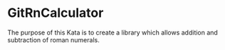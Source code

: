# GitRnCalculator
The purpose of this Kata is to create a library which allows addition and subtraction of roman numerals.
